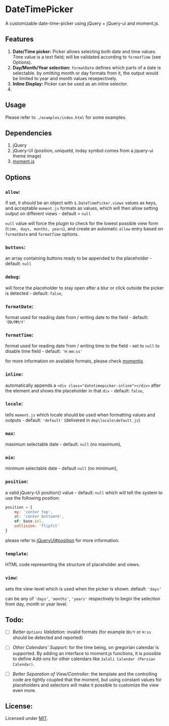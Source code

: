 # DateTimePicker

A customizable date-time-picker using jQuery + jQuery-ui and moment.js.

## Features
1. **Date/Time picker:** Picker allows selecting both date and time values. Time value is a text field; will be validated according to `formatTime` (see Options).
2. **Day/Month/Year selection:** `formatDate` defines which parts of a date is selectable. by omitting month or day formats from it, the output would be limited to year and month values resepectively.
3. **Inline Display:** Picker can be used as an inline selector.
4. 


## Usage
Please refer to `./examples/index.html` for some examples.

## Dependencies
1. jQuery
2. jQuery-UI (position, uniqueId, today symbol comes from a jquery-ui theme image)
3. [moment.js](http://momentjs.com)

## Options

### `allow`: 
if set, it should be an object with `$.DateTimePicker.views` values as keys, and acceptable `moment.js` formats as values, which will then allow setting output on different views - default = `null`

`null` value will force the plugin to check for the lowest possible view form (`time, days, months, years`), and create an automatic `allow` entry based on `formatDate` and `formatTime` options.

### `buttons`: 
an array containing buttons ready to be appended to the placeholder - default: `null`

### `debug`: 
will force the placeholder to stay open after a blur or click outside the picker is detected - default: `false`,

### `formatDate`: 
format used for reading date from / writing date to the field - default: `'DD/MM/Y'`

### `formatTime`: 
format used for reading date from / writing time to the field - set to `null` to disable time field - default: `'H:mm:ss'`

for more information on available formats, please check [momentjs](http://momentjs.com)

### `inline`: 
automatically appends a `<div class="datetimepicker-inline"></div>` after the element and shows the placeholder in that `div` - default: `false`,

### `locale`: 
tells `moment.js` which locale should be used when formatting values and outputs - default: `'default'` (delivered in `dep\locale\default.js`)

### `max`: 
maximum selectable date - default: `null` (no maximum),

### `min`: 
minimum selectable date - default `null` (no minimum),

### `position`: 
a valid jQuery-Ui position() value - default: `null` which will tell the system to use the following position:
```js
position = {
	my: 'center top',
	at: 'center bottom+5',
	of: base.$el,
	collision: 'flipfit'
}
```
please refer to [jQueryUi#position](https://jqueryui.com/position/) for more information.

### `template`: 
HTML code representing the structure of placeholder and views.


### `view`: 
sets the view-level which is used when the picker is shown. default: `'days'`

can be any of `'days'`, `'months'`, `'years'` respectively to begin the selection from day, month or year level.

## Todo:
-[ ] _Better `Options` Validation:_ invalid formats (for example `DD/Y` or `H:ss` should be detected and reported)

-[ ] _Other Calendars' Support:_ for the time being, on gregorian calendar is supported. By adding an interface to moment.js functions, it is possible to define Add-ons for other calendars like `Jalali Calendar (Persian Calendar)`.
 
-[ ] _Better Separation of View/Controller:_ the template and the controlling code are tightly coupled that the moment, but using constant values for placeholders and selectors will make it possible to customize the view even more.

## License:
Licensed under [MIT](https://opensource.org/licenses/MIT).